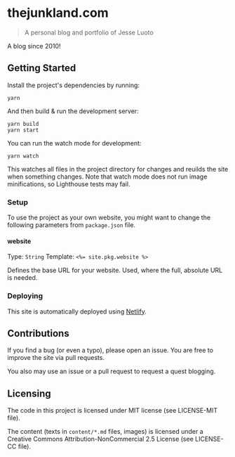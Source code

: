 # thejunkland.com
> A personal blog and portfolio of Jesse Luoto

A blog since 2010!

## Getting Started

Install the project's dependencies by running:

```
yarn
```

And then build & run the development server:

```
yarn build
yarn start
```

You can run the watch mode for development:

```
yarn watch
```

This watches all files in the project directory for changes and reuilds the site
when something changes. Note that watch mode does not run image minifications,
so Lighthouse tests may fail.

### Setup
To use the project as your own website, you might want to change the following
parameters from `package.json` file.

#### website
Type: `String`
Template: `<%= site.pkg.website %>`

Defines the base URL for your website. Used, where the full, absolute URL is
needed.


### Deploying

This site is automatically deployed using [Netlify](https://www.netlify.com/).

## Contributions

If you find a bug (or even a typo), please open an issue. You are free to
improve the site via pull requests.

You also may use an issue or a pull request to request a quest blogging.

## Licensing

The code in this project is licensed under MIT license (see LICENSE-MIT file).

The content (texts in `content/*.md` files, images) is licensed under a
Creative Commons Attribution-NonCommercial 2.5 License (see LICENSE-CC file).
